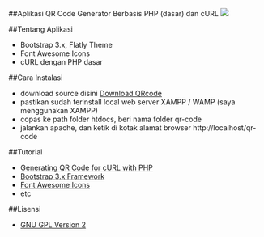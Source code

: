 ##Aplikasi QR Code Generator Berbasis PHP (dasar) dan cURL
![](http://i1087.photobucket.com/albums/j474/Zulfindra_Juliant/qrcode_zps80858ac8.png)

##Tentang Aplikasi
- Bootstrap 3.x, Flatly Theme
- Font Awesome Icons
- cURL dengan PHP dasar

##Cara Instalasi
- download source disini [Download QRcode](https://github.com/zulfinjuliant/qrcodephp/archive/master.zip)
- pastikan sudah terinstall local web server XAMPP / WAMP (saya menggunakan XAMPP)
- copas ke path folder htdocs, beri nama folder qr-code
- jalankan apache, dan ketik di kotak alamat browser http://localhost/qr-code

##Tutorial
- [Generating QR Code for cURL with PHP](http://www.codeforest.net/generating-a-qr-code-for-the-current-url-with-php-and-google-charts)
- [Bootstrap 3.x Framework](http://getbootstrap.com/getting-started/)
- [Font Awesome Icons](http://fortawesome.github.io/Font-Awesome/get-started/)
- etc

##Lisensi
- [GNU GPL Version 2](https://github.com/zulfinjuliant/qrcodephp/blob/master/LICENSE)